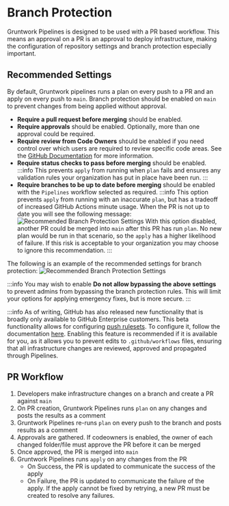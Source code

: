# Branch Protection

Gruntwork Pipelines is designed to be used with a PR based workflow.
This means an approval on a PR is an approval to deploy infrastructure, making the configuration of repository settings and branch protection especially important.

## Recommended Settings

By default, Gruntwork pipelines runs a plan on every push to a PR and an apply on every push to `main`.
Branch protection should be enabled on `main` to prevent changes from being applied without approval.

- **Require a pull request before merging** should be enabled.
- **Require approvals** should be enabled. Optionally, more than one approval could be required.
- **Require review from Code Owners** should be enabled if you need control over which users are required to review specific code areas. See the [GitHub Documentation](https://docs.github.com/en/repositories/managing-your-repositorys-settings-and-features/customizing-your-repository/about-code-owners) for more information.
- **Require status checks to pass before merging** should be enabled.
  :::info
    This prevents `apply` from running when `plan` fails and ensures any validation rules your organization has put in place have been run.
  :::
- **Require branches to be up to date before merging** should be enabled with the `Pipelines` workflow selected as required.
  :::info
    This option prevents `apply` from running with an inaccurate `plan`, but has a tradeoff of increased GitHub Actions minute usage.
    When the PR is not up to date you will see the following message:
    ![Recommended Branch Protection Settings](/img/pipelines/pr-sync.png)
    With this option disabled, another PR could be merged into `main` after this PR has run `plan`. No new plan would be run
    in that scenario, so the `apply` has a higher likelihood of failure. If this risk is acceptable to your organization you may
    choose to ignore this recommendation.
  :::

The following is an example of the recommended settings for branch protection:
![Recommended Branch Protection Settings](/img/pipelines/repo-settings.png)

:::info
  You may wish to enable **Do not allow bypassing the above settings** to prevent admins from bypassing the branch
  protection rules. This will limit your options for applying emergency fixes, but is more secure.
:::

:::info
  As of writing, GitHub has also released new functionality that is broadly only available to GitHub Enterprise customers.
  This beta functionality allows for configuring [push rulesets](https://docs.github.com/en/enterprise-cloud@latest/repositories/configuring-branches-and-merges-in-your-repository/managing-rulesets/about-rulesets#push-rulesets). To configure it, follow the documentation [here](https://docs.github.com/en/enterprise-cloud@latest/repositories/configuring-branches-and-merges-in-your-repository/managing-rulesets/creating-rulesets-for-a-repository#creating-a-push-ruleset).
  Enabling this feature is recommended if it is available for you, as it allows you to prevent edits to `.github/workflows` files, ensuring that all infrastructure changes are reviewed, approved and propagated through Pipelines.

## PR Workflow

1. Developers make infrastructure changes on a branch and create a PR against `main`
1. On PR creation, Gruntwork Pipelines runs `plan` on any changes and posts the results as a comment
1. Gruntwork Pipelines re-runs `plan` on every push to the branch and posts results as a comment
1. Approvals are gathered. If codeowners is enabled, the owner of each changed folder/file must approve the PR before it can be merged
1. Once approved, the PR is merged into `main`
1. Gruntwork Pipelines runs `apply` on any changes from the PR
   - On Success, the PR is updated to communicate the success of the apply
   - On Failure, the PR is updated to communicate the failure of the apply. If the apply cannot be fixed by retrying, a new PR must be created to resolve any failures.
